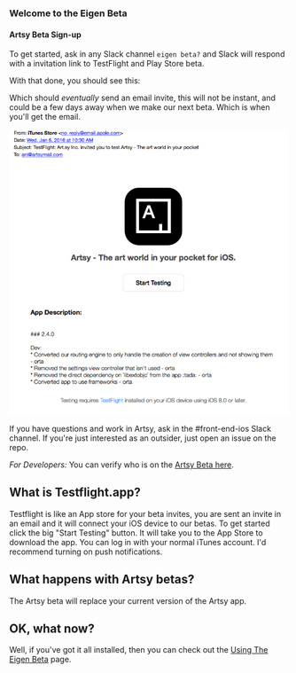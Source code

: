 ### Welcome to the Eigen Beta

#### Artsy Beta Sign-up

To get started, ask in any Slack channel `eigen beta?` and Slack will respond with a invitation link to TestFlight and Play Store beta.

With that done, you should see this:

Which should _eventually_ send an email invite, this will not be instant, and could be a few days away when we make our next beta. Which is when you'll get the email.

<p align="center">
  <img src="screenshots/testflight-email.png" />
</p>

If you have questions and work in Artsy, ask in the #front-end-ios Slack channel. If you're just interested as an outsider, just open an issue on the repo.

_For Developers:_ You can verify who is on the [Artsy Beta here](https://itunesconnect.apple.com/WebObjects/iTunesConnect.woa/ra/ng/app/703796080/testflight/information).

## What is Testflight.app?

Testflight is like an App store for your beta invites, you are sent an invite in an email and it will connect your iOS device to our betas. To get started click the big "Start Testing" button. It will take you to the App Store to download the app. You can log in with your normal iTunes account. I'd recommend turning on push notifications.

## What happens with Artsy betas?

The Artsy beta will replace your current version of the Artsy app.

## OK, what now?

Well, if you've got it all installed, then you can check out the [Using The Eigen Beta](using_the_beta.md) page.
